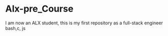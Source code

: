 # Alx-pre_Course
I am now an ALX  student,  this is my first repository as a full-stack engineer
bash,c, js
